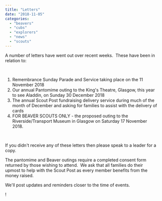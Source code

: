 ```yaml
---
title: "Letters"
date: "2018-11-05"
categories: 
  - "beavers"
  - "cubs"
  - "explorers"
  - "news"
  - "scouts"
---
```


A number of letters have went out over recent weeks.  These have been in relation to:

 

1. Remembrance Sunday Parade and Service taking place on the 11 November 2018
2. Our annual Pantomime outing to the King's Theatre, Glasgow, this year to see Aladdin, on Sunday 30 December 2018
3. The annual Scout Post fundraising delivery service during much of the month of December and asking for families to assist with the delivery of cards
4. FOR BEAVER SCOUTS ONLY - the proposed outing to the Riverside/Transport Museum in Glasgow on Saturday 17 November 2018.

 

If you didn't receive any of these letters then please speak to a leader for a copy.

The pantomime and Beaver outings require a completed consent form returned by those wishing to attend.  We ask that all families do their upmost to help with the Scout Post as every member benefits from the money raised.

We'll post updates and reminders closer to the time of events.

!